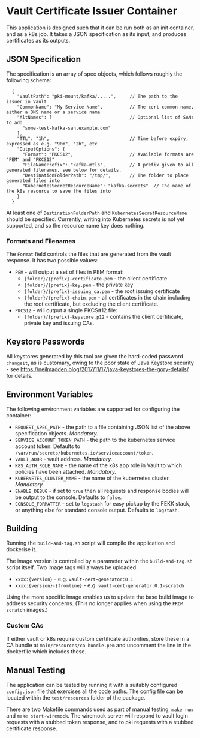 # Vault Certificate Issuer Container

This application is designed such that it can be run both as an init container, and as a k8s job.
It takes a JSON specification as its input, and produces certificates as its outputs.

## JSON Specification
The specification is an array of spec objects, which follows roughly the following schema:
```json5
  {
    "VaultPath": "pki-mount/kafka/.....",     // The path to the issuer in Vault
    "CommonName": "My Service Name",          // The cert common name, either a DNS name or a service name
    "AltNames": [                             // Optional list of SANs to add
      "some-test-kafka-san.example.com"
    ],
    "TTL": "1h",                              // Time before expiry, expressed as e.g. "90m", "2h", etc
    "OutputOptions": {                        
      "Format": "PKCS12",                     // Available formats are "PEM" and "PKCS12"                     
      "FileNamePrefix": "kafka-mtls",         // A prefix given to all generated filenames, see below for details.
      "DestinationFolderPath": "/tmp/",       // The folder to place generated files into
      "KubernetesSecretResourceName": "kafka-secrets"  // The name of the k8s resource to save the files into
    }
  }
```
At least one of `DestinationFolderPath` and `KubernetesSecretResourceName` should be specified.
Currently, writing into Kubernetes secrets is not yet supported, and so the resource name key does nothing.

### Formats and Filenames
The `Format` field controls the files that are generated from the vault response.  It has two possible values:
 - `PEM` - will output a set of files in PEM format:
   - `{folder}/{prefix}-certificate.pem` - the client certificate
   - `{folder}/{prefix}-key.pem` - the private key
   - `{folder}/{prefix}-issuing_ca.pem` - the root issuing certificate
   - `{folder}/{prefix}-chain.pem` - all certificates in the chain including the root certificate, but excluding the client certificate.
 - `PKCS12` - will output a single PKCS#12 file:
   - `{folder}/{prefix}-keystore.p12` - contains the client certificate, private key and issuing CAs.

## Keystore Passwords
All keystores generated by this tool are given the hard-coded password `changeit`, as is customary, owing to the poor state of Java Keystore security - see https://neilmadden.blog/2017/11/17/java-keystores-the-gory-details/ for details.

## Environment Variables
The following environment variables are supported for configuring the container:
 - `REQUEST_SPEC_PATH` - the path to a file containing JSON list of the above specification objects.  _Mandatory._
 - `SERVICE_ACCOUNT_TOKEN_PATH` - the path to the kubernetes service account token.  Defaults to `/var/run/secrets/kubernetes.io/serviceaccount/token`.
 - `VAULT_ADDR` - vault address.  _Mandatory._
 - `K8S_AUTH_ROLE_NAME` - the name of the k8s app role in Vault to which policies have been attached.  _Mandatory._ 
 - `KUBERNETES_CLUSTER_NAME` - the name of the kubernetes cluster.  _Mandatory._
 - `ENABLE_DEBUG` - if set to `true` then all requests and response bodies will be output to the console.  Defaults to `false`.
 - `CONSOLE_FORMATTER` - set to `logstash` for easy pickup by the FEKK stack, or anything else for standard console output.  Defaults to `logstash`.

## Building
Running the `build-and-tag.sh` script will compile the application and dockerise it.

The image version is controlled by a parameter within the `build-and-tag.sh` script itself.
Two image tags will always be uploaded:
 - `xxxx:{version}` - e.g. `vault-cert-generator:0.1`
 - `xxxx:{version}-{fromline}` - e.g. `vault-cert-generator:0.1-scratch`

Using the more specific image enables us to update the base build image to address security concerns.  (This no longer applies when using the `FROM scratch` images.)

### Custom CAs
If either vault or k8s require custom certificate authorities, store these in a CA bundle at `main/resources/ca-bundle.pem` and uncomment the line in the dockerfile which includes these.

## Manual Testing
The application can be tested by running it with a suitably configured `config.json` file that exercises all the code paths.
The config file can be located within the `test/resources` folder of the package.

There are two Makefile commands used as part of manual testing, `make run` and `make start-wiremock`.
The wiremock server will respond to vault login requests with a stubbed token response, and to pki requests with a stubbed certificate response.
